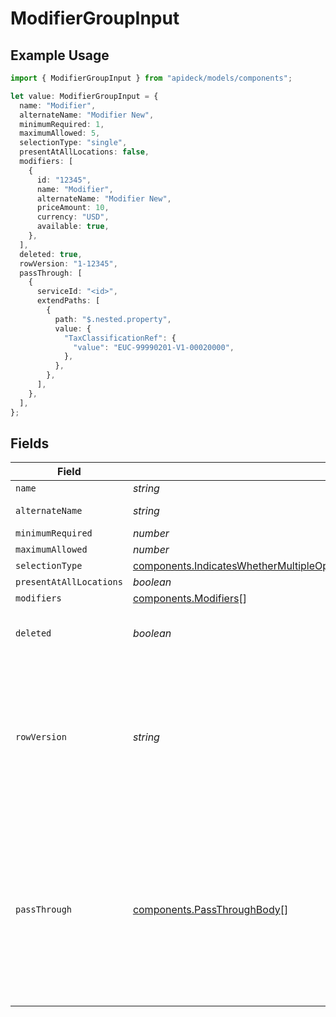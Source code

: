 # ModifierGroupInput

## Example Usage

```typescript
import { ModifierGroupInput } from "apideck/models/components";

let value: ModifierGroupInput = {
  name: "Modifier",
  alternateName: "Modifier New",
  minimumRequired: 1,
  maximumAllowed: 5,
  selectionType: "single",
  presentAtAllLocations: false,
  modifiers: [
    {
      id: "12345",
      name: "Modifier",
      alternateName: "Modifier New",
      priceAmount: 10,
      currency: "USD",
      available: true,
    },
  ],
  deleted: true,
  rowVersion: "1-12345",
  passThrough: [
    {
      serviceId: "<id>",
      extendPaths: [
        {
          path: "$.nested.property",
          value: {
            "TaxClassificationRef": {
              "value": "EUC-99990201-V1-00020000",
            },
          },
        },
      ],
    },
  ],
};
```

## Fields

| Field                                                                                                                                                                                                                            | Type                                                                                                                                                                                                                             | Required                                                                                                                                                                                                                         | Description                                                                                                                                                                                                                      | Example                                                                                                                                                                                                                          |
| -------------------------------------------------------------------------------------------------------------------------------------------------------------------------------------------------------------------------------- | -------------------------------------------------------------------------------------------------------------------------------------------------------------------------------------------------------------------------------- | -------------------------------------------------------------------------------------------------------------------------------------------------------------------------------------------------------------------------------- | -------------------------------------------------------------------------------------------------------------------------------------------------------------------------------------------------------------------------------- | -------------------------------------------------------------------------------------------------------------------------------------------------------------------------------------------------------------------------------- |
| `name`                                                                                                                                                                                                                           | *string*                                                                                                                                                                                                                         | :heavy_minus_sign:                                                                                                                                                                                                               | N/A                                                                                                                                                                                                                              | Modifier                                                                                                                                                                                                                         |
| `alternateName`                                                                                                                                                                                                                  | *string*                                                                                                                                                                                                                         | :heavy_minus_sign:                                                                                                                                                                                                               | N/A                                                                                                                                                                                                                              | Modifier New                                                                                                                                                                                                                     |
| `minimumRequired`                                                                                                                                                                                                                | *number*                                                                                                                                                                                                                         | :heavy_minus_sign:                                                                                                                                                                                                               | N/A                                                                                                                                                                                                                              | 1                                                                                                                                                                                                                                |
| `maximumAllowed`                                                                                                                                                                                                                 | *number*                                                                                                                                                                                                                         | :heavy_minus_sign:                                                                                                                                                                                                               | N/A                                                                                                                                                                                                                              | 5                                                                                                                                                                                                                                |
| `selectionType`                                                                                                                                                                                                                  | [components.IndicatesWhetherMultipleOptionsFromTheModifierGroupCanBeAppliedToASingleOrMultipleModifiers](../../models/components/indicateswhethermultipleoptionsfromthemodifiergroupcanbeappliedtoasingleormultiplemodifiers.md) | :heavy_minus_sign:                                                                                                                                                                                                               | N/A                                                                                                                                                                                                                              | single                                                                                                                                                                                                                           |
| `presentAtAllLocations`                                                                                                                                                                                                          | *boolean*                                                                                                                                                                                                                        | :heavy_minus_sign:                                                                                                                                                                                                               | N/A                                                                                                                                                                                                                              | false                                                                                                                                                                                                                            |
| `modifiers`                                                                                                                                                                                                                      | [components.Modifiers](../../models/components/modifiers.md)[]                                                                                                                                                                   | :heavy_minus_sign:                                                                                                                                                                                                               | N/A                                                                                                                                                                                                                              |                                                                                                                                                                                                                                  |
| `deleted`                                                                                                                                                                                                                        | *boolean*                                                                                                                                                                                                                        | :heavy_minus_sign:                                                                                                                                                                                                               | Flag to indicate if the object is deleted.                                                                                                                                                                                       | true                                                                                                                                                                                                                             |
| `rowVersion`                                                                                                                                                                                                                     | *string*                                                                                                                                                                                                                         | :heavy_minus_sign:                                                                                                                                                                                                               | A binary value used to detect updates to a object and prevent data conflicts. It is incremented each time an update is made to the object.                                                                                       | 1-12345                                                                                                                                                                                                                          |
| `passThrough`                                                                                                                                                                                                                    | [components.PassThroughBody](../../models/components/passthroughbody.md)[]                                                                                                                                                       | :heavy_minus_sign:                                                                                                                                                                                                               | The pass_through property allows passing service-specific, custom data or structured modifications in request body when creating or updating resources.                                                                          |                                                                                                                                                                                                                                  |